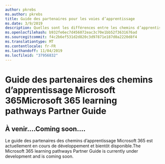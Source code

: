 ```yaml
---
author: pkrebs
ms.author: pkrebs
title: Guide des partenaires pour les voies d’apprentissage
ms.date: 3/9/2019
description: Quelles sont les différences entre les chemins d’apprentissage de Microsoft 365 et les offres de partenaires de sociétés qui fournissent des services de formation d’entreprise ?
ms.openlocfilehash: b932fe6ec7d456072eac3c70e1bb52f3631676ad
ms.sourcegitcommit: f4c2b6ef531d2d820c3d97871e187d0a2220d8f4
ms.translationtype: MT
ms.contentlocale: fr-FR
ms.lasthandoff: 11/04/2019
ms.locfileid: "37956832"
---
```

# <a name="microsoft-365-learning-pathways-partner-guide"></a><span data-ttu-id="8fd99-103">Guide des partenaires des chemins d’apprentissage Microsoft 365</span><span class="sxs-lookup"><span data-stu-id="8fd99-103">Microsoft 365 learning pathways Partner Guide</span></span>

## <a name="coming-soon"></a><span data-ttu-id="8fd99-104">À venir....</span><span class="sxs-lookup"><span data-stu-id="8fd99-104">Coming soon....</span></span>
<span data-ttu-id="8fd99-105">Le guide des partenaires des chemins d’apprentissage Microsoft 365 est actuellement en cours de développement et bientôt disponible.</span><span class="sxs-lookup"><span data-stu-id="8fd99-105">The Microsoft 365 learning pathways Partner Guide is currently under development and is coming soon.</span></span>
 

